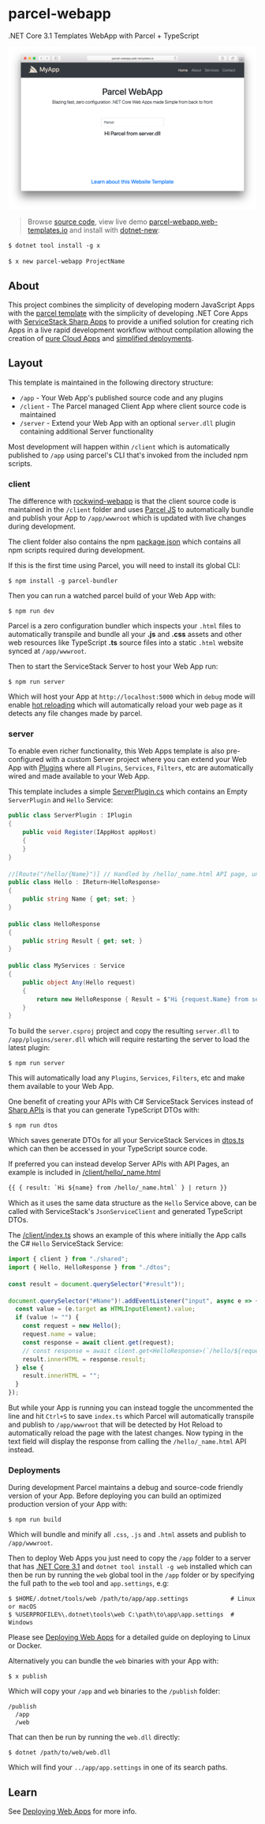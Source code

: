 # parcel-webapp

.NET Core 3.1 Templates WebApp with Parcel + TypeScript

[![](https://raw.githubusercontent.com/ServiceStack/Assets/master/csharp-templates/parcel-webapp.png)](http://parcel-webapp.web-templates.io/)

> Browse [source code](https://github.com/NetCoreTemplates/parcel-webapp), view live demo [parcel-webapp.web-templates.io](http://parcel-webapp.web-templates.io) and install with [dotnet-new](https://docs.servicestack.net/dotnet-new):

    $ dotnet tool install -g x

    $ x new parcel-webapp ProjectName

## About

This project combines the simplicity of developing modern JavaScript Apps with the [parcel template](https://github.com/NetCoreTemplates/parcel) with the simplicity of developing .NET Core Apps with [ServiceStack Sharp Apps](https://sharpscript.net/docs/sharp-apps) to provide a unified solution for creating rich Apps in a live rapid development workflow without compilation allowing the creation of 
[pure Cloud Apps](https://sharpscript.net/docs/sharp-apps#pure-cloud-apps) and [simplified deployments](https://sharpscript.net/docs/deploying-sharp-apps).

## Layout

This template is maintained in the following directory structure:

 - `/app` - Your Web App's published source code and any plugins
 - `/client` - The Parcel managed Client App where client source code is maintained
 - `/server` - Extend your Web App with an optional `server.dll` plugin containing additional Server functionality

Most development will happen within `/client` which is automatically published to `/app` using parcel's CLI that's invoked from the included npm scripts.

### client

The difference with [rockwind-webapp](https://github.com/NetCoreTemplates/rockwind-webapp) is that the client source code is maintained in the `/client` folder and uses [Parcel JS](https://parceljs.org) to automatically bundle and publish your App to `/app/wwwroot` which is updated with live changes during development.

The client folder also contains the npm [package.json](https://github.com/NetCoreTemplates/parcel-webapp/blob/master/client/package.json) which contains all npm scripts required during development.

If this is the first time using Parcel, you will need to install its global CLI:

    $ npm install -g parcel-bundler

Then you can run a watched parcel build of your Web App with:

    $ npm run dev

Parcel is a zero configuration bundler which inspects your `.html` files to automatically transpile and bundle all your **.js** and **.css** assets and other web resources like TypeScript **.ts** source files into a static `.html` website synced at `/app/wwwroot`.

Then to start the ServiceStack Server to host your Web App run:

    $ npm run server

Which will host your App at `http://localhost:5000` which in `debug` mode will enable [hot reloading](https://sharpscript.net/docs/hot-reloading) 
which will automatically reload your web page as it detects any file changes made by parcel.

### server

To enable even richer functionality, this Web Apps template is also pre-configured with a custom Server project where you can extend your Web App with [Plugins](https://sharpscript.net/docs/sharp-apps#plugins) where all `Plugins`, `Services`, `Filters`, etc are automatically wired and made available to your Web App. 

This template includes a simple [ServerPlugin.cs](https://github.com/NetCoreTemplates/parcel-webapp/blob/master/server/ServerPlugin.cs) which contains an Empty `ServerPlugin` and `Hello` Service:

```csharp
public class ServerPlugin : IPlugin
{
    public void Register(IAppHost appHost)
    {
    }
}

//[Route("/hello/{Name}")] // Handled by /hello/_name.html API page, uncomment to take over
public class Hello : IReturn<HelloResponse>
{
    public string Name { get; set; }
}

public class HelloResponse
{
    public string Result { get; set; }
}

public class MyServices : Service
{
    public object Any(Hello request)
    {
        return new HelloResponse { Result = $"Hi {request.Name} from server.dll" };
    }
}
```

To build the `server.csproj` project and copy the resulting `server.dll` to `/app/plugins/serer.dll` which will require restarting the server to load the latest plugin:

    $ npm run server

This will automatically load any `Plugins`, `Services`, `Filters`, etc and make them available to your Web App. 

One benefit of creating your APIs with C# ServiceStack Services instead of [Sharp APIs](https://sharpscript.net/docs/sharp-apis) is that you can generate TypeScript DTOs with:

    $ npm run dtos

Which saves generate DTOs for all your ServiceStack Services in [dtos.ts](https://github.com/NetCoreTemplates/parcel-webapp/blob/master/client/dtos.ts) which can then be accessed in your TypeScript source code.

If preferred you can instead develop Server APIs with API Pages, an example is included in [/client/hello/_name.html](https://github.com/NetCoreTemplates/parcel-webapp/blob/master/client/hello/_name.html)

```html
{{ { result: `Hi ${name} from /hello/_name.html` } | return }}
```

Which as it uses the same data structure as the `Hello` Service above, can be called with ServiceStack's `JsonServiceClient` and generated TypeScript DTOs.

The [/client/index.ts](https://github.com/NetCoreTemplates/parcel-webapp/blob/master/client/index.ts) shows an example of this where initially the App calls  the C# `Hello` ServiceStack Service:

```ts
import { client } from "./shared";
import { Hello, HelloResponse } from "./dtos";

const result = document.querySelector("#result")!;

document.querySelector("#Name")!.addEventListener("input", async e => {
  const value = (e.target as HTMLInputElement).value;
  if (value != "") {
    const request = new Hello();
    request.name = value;
    const response = await client.get(request);
    // const response = await client.get<HelloResponse>(`/hello/${request.name}`); //call /hello/_name.html API
    result.innerHTML = response.result;
  } else {
    result.innerHTML = "";
  }
});
```

But while your App is running you can instead toggle the uncommented the line and hit `Ctrl+S` to save `index.ts` which Parcel will automatically transpile and publish to `/app/wwwroot` that will be detected by Hot Reload to automatically reload the page with the latest changes. Now typing in the text field will display the response from calling the `/hello/_name.html` API instead.

### Deployments

During development Parcel maintains a debug and source-code friendly version of your App. Before deploying you can build an optimized production version of your App with:

    $ npm run build

Which will bundle and minify all `.css`, `.js` and `.html` assets and publish to `/app/wwwroot`.

Then to deploy Web Apps you just need to copy the `/app` folder to a server that has 
[.NET Core 3.1](https://www.microsoft.com/net/download/dotnet-core/3.1) and `dotnet tool install -g web` installed which can then be run by running the
`web` global tool in the `/app` folder or by specifying the full path to the `web` tool and `app.settings`, e.g:

    $ $HOME/.dotnet/tools/web /path/to/app/app.settings            # Linux or macOS
    $ %USERPROFILE%\.dotnet\tools\web C:\path\to\app\app.settings  # Windows

Please see [Deploying Web Apps](https://sharpscript.net/docs/deploying-sharp-apps) for a detailed guide on deploying to Linux or Docker.

Alternatively you can bundle the `web` binaries with your App with:

    $ x publish

Which will copy your `/app` and `web` binaries to the `/publish` folder:

    /publish
      /app
      /web

That can then be run by running the `web.dll` directly:

    $ dotnet /path/to/web/web.dll

Which will find your `../app/app.settings` in one of its search paths.

## Learn

See [Deploying Web Apps](https://sharpscript.net/docs/deploying-sharp-apps) for more info.